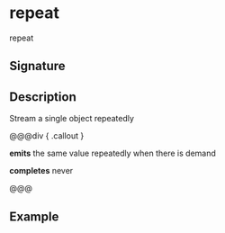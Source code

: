 # repeat

repeat

## Signature

## Description

Stream a single object repeatedly


@@@div { .callout }

**emits** the same value repeatedly when there is demand

**completes** never

@@@

## Example

